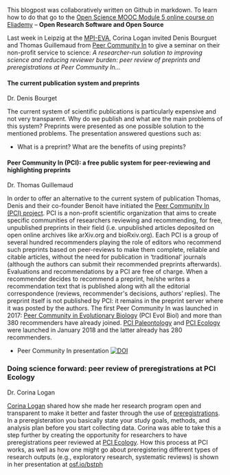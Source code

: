 This blogpost was collaboratively written on Github in markdown.
To learn how to do that go to the [Open Science MOOC Module 5 online course on Eliademy](https://eliademy.com/catalog/catalog/product/view/sku/02d7338a7e) – **Open Research Software and Open Source**


Last week in Leipzig at the [MPI-EVA](https://www.eva.mpg.de/index.html), Corina Logan invited Denis Bourguet and Thomas Guillemaud from [Peer Community In](https://peercommunityin.org/) to give a seminar on their non-profit service to science: 
*A researcher-run solution to improving science and reducing reviewer burden: peer review of preprints and preregistrations at Peer Community In…*


#### The current publication system and preprints
Dr. Denis Bourget

The current system of scientific publications is particularly expensive and not very transparent. Why do we publish and what are the main problems of this system? 
Preprints were presented as one possible solution to the mentioned problems. The presentation answered questions such as: 
- What is a preprint? What are the benefits of using prepints?


#### Peer Community In (PCI): a free public system for peer-reviewing and highlighting preprints
Dr. Thomas Guillemaud

In order to offer an alternative to the current system of publication Thomas, Denis and their co-founder Benoit have initiated the [Peer Community In (PCI) project](https://peercommunityin.org). 
PCI is a non-profit scientific organization that aims to create specific communities of researchers reviewing and recommending, for free, unpublished preprints in their field (i.e. unpublished articles deposited on open online archives like arXiv.org and bioRxiv.org). 
Each PCI is a group of several hundred recommenders playing the role of editors who recommend such preprints based on peer-reviews to make them complete, reliable and citable articles, without the need for publication in ‘traditional’ journals (although the authors can submit their recommended preprints afterwards). Evaluations and recommendations by a PCI are free of charge. When a recommender decides to recommend a preprint, he/she writes a recommendation text that is published along with all the editorial correspondence (reviews, recommender's decisions, authors’ replies). The preprint itself is not published by PCI: it remains in the preprint server where it was posted by the authors. 
The first Peer Community In was launched in 2017: [Peer Community in Evolutionary Biology](https://evolbiol.peercommunityin.org/) (PCI Evol Biol) and more than 380 recommenders have already joined. 
[PCI Paleontology](https://paleo.peercommunityin.org/) and [PCI Ecology](https://ecology.peercommunityin.org/) were launched in January 2018 and the latter already has 280 recommenders.

- Peer Community In presentation 
[![DOI](https://zenodo.org/badge/DOI/10.5281/zenodo.3042751.svg)](https://doi.org/10.5281/zenodo.3042751)


### Doing science forward: peer review of preregistrations at PCI Ecology
Dr. Corina Logan

[Corina Logan](http://corinalogan.com/) shared how she made her research program open and transparent to make it better and faster through the use of [preregistrations](https://cos.io/prereg/?_ga=2.4968435.1523402731.1558346279-1923525435.1510230389).
In a preregisteration you basically state your study goals, methods, and analysis plan before you start collecting data. Corina was able to take this a step further by creating the opportunity for researchers to have preregistrations peer reviewed at [PCI Ecology](https://ecology.peercommunityin.org/). 
How this process at PCI works, as well as how one might go about preregistering different types of research outputs (e.g., exploratory research, systematic reviews) is shown in her presentation at [osf.io/bstph](https://osf.io/bstph/)


